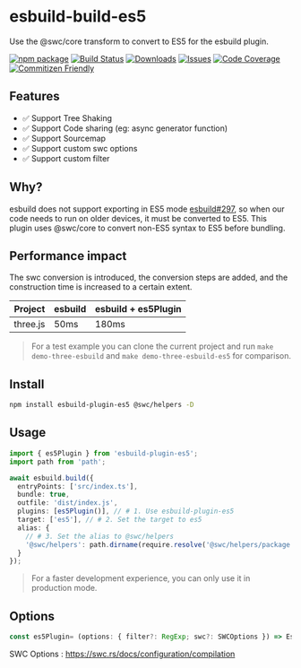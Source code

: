 # esbuild-build-es5

Use the @swc/core transform to convert to ES5 for the esbuild plugin.

[![npm package][npm-img]][npm-url]
[![Build Status][build-img]][build-url]
[![Downloads][downloads-img]][downloads-url]
[![Issues][issues-img]][issues-url]
[![Code Coverage][codecov-img]][codecov-url]
[![Commitizen Friendly][commitizen-img]][commitizen-url]

## Features

- ✅ Support Tree Shaking
- ✅ Support Code sharing (eg: async generator function)
- ✅ Support Sourcemap
- ✅ Support custom swc options
- ✅ Support custom filter

## Why?

esbuild does not support exporting in ES5 mode [esbuild#297](https://github.com/evanw/esbuild/issues/297), so when our code needs to run on older devices, 
it must be converted to ES5. This plugin uses @swc/core to convert non-ES5 syntax to ES5 before bundling.


## Performance impact

The swc conversion is introduced, the conversion steps are added, and the construction time is increased to a certain extent.

| Project  | esbuild | esbuild + es5Plugin |
|----------|---------| --- |
| three.js | 50ms    | 180ms |

> For a test example you can clone the current project and run `make demo-three-esbuild` and `make demo-three-esbuild-es5` for comparison.


## Install

```bash
npm install esbuild-plugin-es5 @swc/helpers -D
```

## Usage

```ts
import { es5Plugin } from 'esbuild-plugin-es5';
import path from 'path';

await esbuild.build({
  entryPoints: ['src/index.ts'],
  bundle: true,
  outfile: 'dist/index.js',
  plugins: [es5Plugin()], // # 1. Use esbuild-plugin-es5
  target: ['es5'], // # 2. Set the target to es5
  alias: {
    // # 3. Set the alias to @swc/helpers
    '@swc/helpers': path.dirname(require.resolve('@swc/helpers/package.json')),
  }
});
```

> For a faster development experience, you can only use it in production mode.

## Options

```ts
const es5Plugin= (options: { filter?: RegExp; swc?: SWCOptions }) => Es5Plugin
```

SWC Options : https://swc.rs/docs/configuration/compilation


[build-img]:https://github.com/noyobo/esbuild-plugin-es5/actions/workflows/ci.yml/badge.svg
[build-url]:https://github.com/noyobo/esbuild-plugin-es5/actions/workflows/ci.yml
[downloads-img]:https://img.shields.io/npm/dt/esbuild-plugin-es5
[downloads-url]:https://www.npmtrends.com/esbuild-plugin-es5
[npm-img]:https://img.shields.io/npm/v/esbuild-plugin-es5
[npm-url]:https://www.npmjs.com/package/esbuild-plugin-es5
[issues-img]:https://img.shields.io/github/issues/noyobo/esbuild-plugin-es5
[issues-url]:https://github.com/noyobo/esbuild-plugin-es5/issues
[codecov-img]:https://codecov.io/gh/noyobo/esbuild-plugin-es5/branch/main/graph/badge.svg
[codecov-url]:https://codecov.io/gh/noyobo/esbuild-plugin-es5
[commitizen-img]:https://img.shields.io/badge/commitizen-friendly-brightgreen.svg
[commitizen-url]:http://commitizen.github.io/cz-cli/

